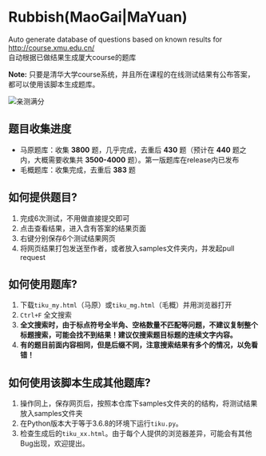 # Rubbish(MaoGai|MaYuan)

Auto generate database of questions based on known results for http://course.xmu.edu.cn/  
自动根据已做结果生成厦大course的题库 

**Note:** 只要是清华大学course系统，并且所在课程的在线测试结果有公布答案，都可以使用该脚本生成题库。

![亲测满分](https://github.com/F5Soft/RubbishMaoGai/blob/master/result.png?raw=true)  

## 题目收集进度

- 马原题库：收集 **3800** 题，几乎完成，去重后 **430** 题（预计在 **440** 题之内，大概需要收集共 **3500-4000** 题）。第一版题库在release内已发布
- 毛概题库：收集完成，去重后 **383** 题

## 如何提供题目?

1. 完成6次测试，不用做直接提交即可
1. 点击查看结果，进入含有答案的结果页面
3. 右键分别保存6个测试结果网页
4. 将网页结果打包发送至作者，或者放入samples文件夹内，并发起pull request

## 如何使用题库?

1. 下载`tiku_my.html`（马原）或`tiku_mg.html`（毛概）并用浏览器打开
2. `Ctrl+F` 全文搜索
3. **全文搜索时，由于标点符号全半角、空格数量不匹配等问题，不建议复制整个标题搜索，可能会找不到结果！建议仅搜索题目标题的连续文字内容。**
4. **有的题目前面内容相同，但是后缀不同，注意搜索结果有多个的情况，以免看错！**

## 如何使用该脚本生成其他题库?

1. 操作同上，保存网页后，按照本仓库下samples文件夹的的结构，将测试结果放入samples文件夹
2. 在Python版本大于等于3.6.8的环境下运行`tiku.py`。
3. 检查生成后的`tiku_xx.html`。由于每个人提供的浏览器差异，可能会有其他Bug出现，欢迎提出。
